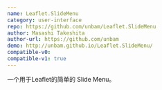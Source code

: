 ```yaml
---
name: Leaflet.SlideMenu
category: user-interface
repo: https://github.com/unbam/Leaflet.SlideMenu
author: Masashi Takeshita
author-url: https://github.com/unbam
demo: http://unbam.github.io/Leaflet.SlideMenu/
compatible-v0:
compatible-v1: true
---
```


一个用于Leaflet的简单的 Slide Menu。

